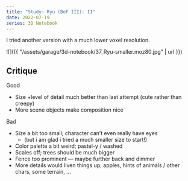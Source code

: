 ```yaml
---
title: "Study: Ryu (BoF III): II"
date: 2022-07-19
series: 3D Notebook
---
```


I tried another version with a much lower voxel resolution.

![]({{ "/assets/garage/3d-notebook/37_Ryu-smaller.moz80.jpg" | url }})

## Critique

Good
- Size +level of detail much better than last attempt (cute rather than creepy)
- More scene objects make composition nice

Bad
- Size a bit too small; character can’t even really have eyes
    - (but i am glad i tried a much smaller size to start!)
- Color palette a bit weird; pastel-y / washed
- Scales off; trees should be much bigger
- Fence too prominent — maybe further back and dimmer
- More details would liven things up; apples, hints of animals / other chars, some terrain, ...
